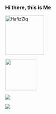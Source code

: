 ### Hi there, this is Me
<p align="left"><img width="125" src="https://komarev.com/ghpvc/?username=HafizZiq&style=flat-square" alt="HafizZiq"></p>
<p align="left"><img width="100" src="https://github.githubassets.com/images/mona-whisper.gif"></p>
<p align="left"><a href="https://github.com/HafizZiq"><img src="https://github-readme-stats.vercel.app/api?username=HafizZiq&show_icons=true&theme=cobalt"></a></p>
<p align="left"><a href="https://github.com/HafizZiq"><img src="https://github-readme-stats.vercel.app/api/top-langs/?username=HafizZiq&theme=cobalt&layout=compact"></a></p>
